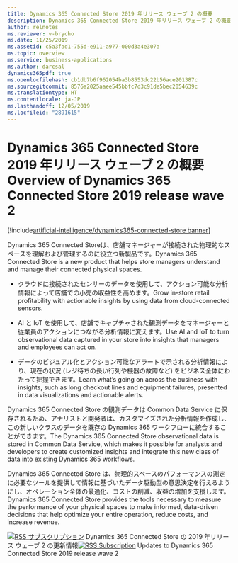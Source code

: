 ```yaml
---
title: Dynamics 365 Connected Store 2019 年リリース ウェーブ 2 の概要
description: Dynamics 365 Connected Store 2019 年リリース ウェーブ 2 の概要
author: relnotes
ms.reviewer: v-brycho
ms.date: 11/25/2019
ms.assetid: c5a3fad1-755d-e911-a977-000d3a4e307a
ms.topic: overview
ms.service: business-applications
ms.author: darcsal
dynamics365pdf: true
ms.openlocfilehash: cb1db7b6f962054ba3b8553dc22b56ace201387c
ms.sourcegitcommit: 8576a2025aaee545bbfc7d3c91de5bec2054639c
ms.translationtype: HT
ms.contentlocale: ja-JP
ms.lasthandoff: 12/05/2019
ms.locfileid: "2891615"
---
```

# <a name="overview-of-dynamics-365-connected-store-2019-release-wave-2"></a><span data-ttu-id="70fd0-103">Dynamics 365 Connected Store 2019 年リリース ウェーブ 2 の概要</span><span class="sxs-lookup"><span data-stu-id="70fd0-103">Overview of Dynamics 365 Connected Store 2019 release wave 2</span></span>
[!include[artificial-intelligence/dynamics365-connected-store banner](../includes/artificial-intelligence/dynamics365-connected-store.md)]

<!--overview start-->
<span data-ttu-id="70fd0-104">Dynamics 365 Connected Storeは、店舗マネージャーが接続された物理的なスペースを理解および管理するのに役立つ新製品です。</span><span class="sxs-lookup"><span data-stu-id="70fd0-104">Dynamics 365 Connected Store is a new product that helps store managers understand and manage their connected physical spaces.</span></span> 

- <span data-ttu-id="70fd0-105">クラウドに接続されたセンサーのデータを使用して、アクション可能な分析情報によって店舗での小売の収益性を高めます。</span><span class="sxs-lookup"><span data-stu-id="70fd0-105">Grow in-store retail profitability with actionable insights by using data from cloud-connected sensors.</span></span> 

- <span data-ttu-id="70fd0-106">AI と IoT を使用して、店舗でキャプチャされた観測データをマネージャーと従業員のアクションにつながる分析情報に変えます。</span><span class="sxs-lookup"><span data-stu-id="70fd0-106">Use AI and IoT to turn observational data captured in your store into insights that managers and employees can act on.</span></span> 

- <span data-ttu-id="70fd0-107">データのビジュアル化とアクション可能なアラートで示される分析情報により、現在の状況 (レジ待ちの長い行列や機器の故障など) をビジネス全体にわたって把握できます。</span><span class="sxs-lookup"><span data-stu-id="70fd0-107">Learn what’s going on across the business with insights, such as long checkout lines and equipment failures, presented in data visualizations and actionable alerts.</span></span>

<span data-ttu-id="70fd0-108">Dynamics 365 Connected Store の観測データは Common Data Service に保存されるため、アナリストと開発者は、カスタマイズされた分析情報を作成し、この新しいクラスのデータを既存の Dynamics 365 ワークフローに統合することができます。</span><span class="sxs-lookup"><span data-stu-id="70fd0-108">The Dynamics 365 Connected Store observational data is stored in Common Data Service, which makes it possible for analysts and developers to create customized insights and integrate this new class of data into existing Dynamics 365 workflows.</span></span>  

<span data-ttu-id="70fd0-109">Dynamics 365 Connected Store は、物理的スペースのパフォーマンスの測定に必要なツールを提供して情報に基づいたデータ駆動型の意思決定を行えるようにし、オペレーション全体の最適化、コストの削減、収益の増加を支援します。</span><span class="sxs-lookup"><span data-stu-id="70fd0-109">Dynamics 365 Connected Store provides the tools necessary to measure the performance of your physical spaces to make informed, data-driven decisions that help optimize your entire operation, reduce costs, and increase revenue.</span></span>

<span data-ttu-id="70fd0-110">[![RSS サブスクリプション](/dynamics365-release-plan/media/feed-icon.png "RSS サブスクリプション")](https://docs.microsoft.com/api/search/rss?locale=en-us&$filter=scopes%2Fany(t%3A%20t%20eq%20%27dynamics365-connected-store-192%27)) Dynamics 365 Connected Store の 2019 年リリース ウェーブ 2 の更新情報</span><span class="sxs-lookup"><span data-stu-id="70fd0-110">[![RSS Subscription](/dynamics365-release-plan/media/feed-icon.png "RSS Subscription")](https://docs.microsoft.com/api/search/rss?locale=en-us&$filter=scopes%2Fany(t%3A%20t%20eq%20%27dynamics365-connected-store-192%27)) Updates to Dynamics 365 Connected Store 2019 release wave 2</span></span>
<!--overview end-->